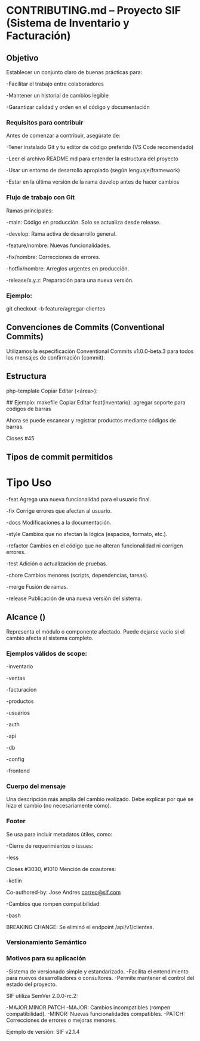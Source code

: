 # CONTRIBUTING.md – Proyecto SIF (Sistema de Inventario y Facturación)

## Objetivo
Establecer un conjunto claro de buenas prácticas para:

-Facilitar el trabajo entre colaboradores

-Mantener un historial de cambios legible

-Garantizar calidad y orden en el código y documentación

### Requisitos para contribuir
Antes de comenzar a contribuir, asegúrate de:

-Tener instalado Git y tu editor de código preferido (VS Code recomendado)

-Leer el archivo README.md para entender la estructura del proyecto

-Usar un entorno de desarrollo apropiado (según lenguaje/framework)

-Estar en la última versión de la rama develop antes de hacer cambios

### Flujo de trabajo con Git

Ramas principales:

-main: Código en producción. Solo se actualiza desde release.

-develop: Rama activa de desarrollo general.

-feature/nombre: Nuevas funcionalidades.

-fix/nombre: Correcciones de errores.

-hotfix/nombre: Arreglos urgentes en producción.

-release/x.y.z: Preparación para una nueva versión.

### Ejemplo:

git checkout -b feature/agregar-clientes

 ## Convenciones de Commits (Conventional Commits)
Utilizamos la especificación Conventional Commits v1.0.0-beta.3 para todos los mensajes de confirmación (commit).

## Estructura
php-template
Copiar
Editar
<tipo>(<área>): <asunto>

<detalle opcional>

<footer opcional>
## Ejemplo:
makefile
Copiar
Editar
feat(inventario): agregar soporte para códigos de barras

Ahora se puede escanear y registrar productos mediante códigos de barras.

Closes #45


## Tipos de commit permitidos
 # Tipo	Uso
-feat	Agrega una nueva funcionalidad para el usuario final.

-fix	Corrige errores que afectan al usuario.

-docs	Modificaciones a la documentación.

-style	Cambios que no afectan la lógica (espacios, formato, etc.).

-refactor	Cambios en el código que no alteran funcionalidad ni corrigen errores.

-test	Adición o actualización de pruebas.

-chore	Cambios menores (scripts, dependencias, tareas).

-merge	Fusión de ramas.

-release	Publicación de una nueva versión del sistema.


## Alcance (<scope>) 
Representa el módulo o componente afectado. Puede dejarse vacío si el cambio afecta al sistema completo.

### Ejemplos válidos de scope:

-inventario

-ventas

-facturacion

-productos

-usuarios

-auth

-api

-db

-config

-frontend

### Cuerpo del mensaje 
Una descripción más amplia del cambio realizado. Debe explicar por qué se hizo el cambio (no necesariamente cómo).

 ### Footer 
Se usa para incluir metadatos útiles, como:

-Cierre de requerimientos o issues:

-less

Closes #3030, #1010
Mención de coautores:

-kotlin

Co-authored-by: Jose Andres <correo@sif.com>

-Cambios que rompen compatibilidad:

-bash

BREAKING CHANGE: Se eliminó el endpoint /api/v1/clientes.

### Versionamiento Semántico
### Motivos para su aplicación
-Sistema de versionado simple y estandarizado.
-Facilita el entendimiento para nuevos desarrolladores o consultores.
-Permite mantener el control del estado del proyecto.

SIF utiliza SemVer 2.0.0-rc.2:

-MAJOR.MINOR.PATCH
-MAJOR: Cambios incompatibles (rompen compatibilidad).
-MINOR: Nuevas funcionalidades compatibles.
-PATCH: Correcciones de errores o mejoras menores.

Ejemplo de versión:
SIF v2.1.4



